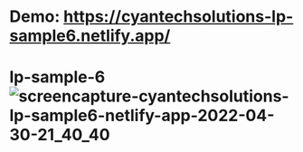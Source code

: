 
# Demo: https://cyantechsolutions-lp-sample6.netlify.app/

# lp-sample-6![screencapture-cyantechsolutions-lp-sample6-netlify-app-2022-04-30-21_40_40](https://user-images.githubusercontent.com/104098738/166130306-dfae1e6e-b778-48f4-8efd-ff0e6a8b83c3.png)
